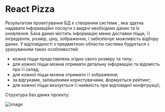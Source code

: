 # React Pizza #
Результатом проектування БД є створення системи , яка здатна надавати інформаційні послуги з видачі необхідних даних та їх оновлення. База даних містить інформацію меню доставки піцци, її інгредієнти, розмір, ціну, зображення, і забезпечує можливість відбору даних. У відповідності з предметною областю система будується з урахуванням таких особливостей:

+ кожна піцци представлена згідно свого розміру та типу;
+ для кожної піцци можна отримати детальну інформацію та відомість про її склад;
+ для кожної піцци можна отримати її зображення;
+ за відгуками, залишеними користувачами, формується рейтинг;
+ для кожної піцци вказується її наявність при відповіднії конфігруації;

Структура баз даних проекту:


![image](https://user-images.githubusercontent.com/78899071/190257485-cb699bc5-ebe2-436a-8c70-ae9ad8e3ef2e.png)
